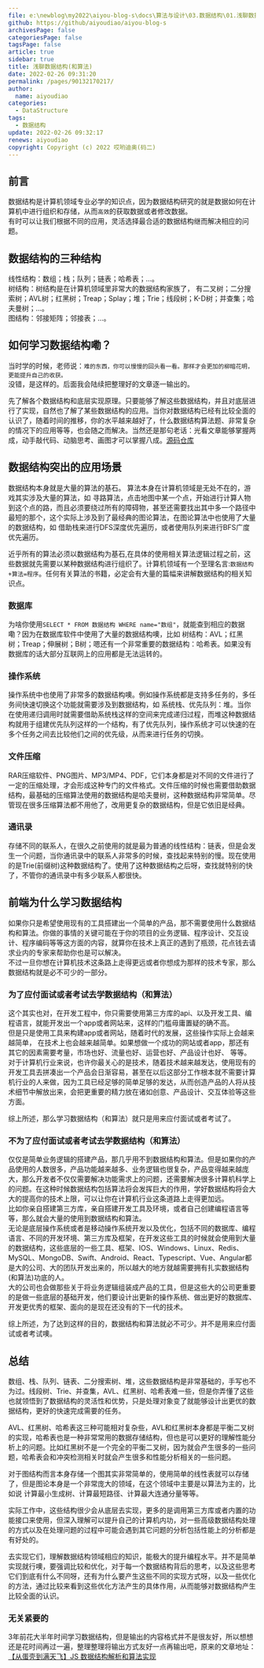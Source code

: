 ```yaml
---
file: e:\newblog\my2022\aiyou-blog-s\docs\算法与设计\03.数据结构\01.浅聊数据结构(和算法).md
github: https://github/aiyoudiao/aiyou-blog-s
archivesPage: false
categoriesPage: false
tagsPage: false
article: true
sidebar: true
title: 浅聊数据结构(和算法)
date: 2022-02-26 09:31:20
permalink: /pages/90132170217/
author: 
  name: aiyoudiao
categories: 
  - DataStructure
tags: 
  - 数据结构
update: 2022-02-26 09:32:17
renews: aiyoudiao
copyright: Copyright (c) 2022 哎哟迪奥(码二)
---
```


## 前言

数据结构是计算机领域专业必学的知识点，因为数据结构研究的就是数据如何在计算机中进行组织和存储，从而`高效`的获取数据或者修改数据。  
有时可以让我们根据不同的应用，灵活选择最合适的数据结构继而解决相应的问题。

## 数据结构的三种结构

线性结构：数组；栈；队列；链表；哈希表；...。  
树结构：树结构是在计算机领域里非常大的数据结构家族了， 有二叉树；二分搜索树；AVL树；红黑树；Treap；Splay；堆；Trie；线段树；K-D树；并查集；哈夫曼树；...。  
图结构：邻接矩阵；邻接表；...。  

<!-- more -->

## 如何学习数据结构嘞？

当时学的时候，老师说：`难的东西，你可以慢慢的回头看一看。那样才会更加的柳暗花明，更能提升自己的收获。`  
没错，是这样的。后面我会陆续把整理好的文章逐一输出的。

先了解各个数据结构和底层实现原理。只要能够了解这些数据结构，并且对底层进行了实现，自然也了解了某些数据结构的应用。当你对数据结构已经有比较全面的认识了，随着时间的推移，你的水平越来越好了，什么数据结构算法题、非常复杂的情况下的应用等等，也会随之而解决。当然还是那句老话：光看文章能够掌握两成，动手敲代码、动脑思考、画图才可以掌握八成。[源码仓库](https://link.juejin.cn/?target=https%3A%2F%2Fgithub.com%2Faiyoudiao%2FMaoDataStructures)

## 数据结构突出的应用场景

数据结构本身就是大量的算法的基石。 算法本身在计算机领域是无处不在的，游戏其实涉及大量的算法，如 寻路算法，点击地图中某一个点，开始进行计算人物到这个点的路，而且必须要绕过所有的障碍物，甚至还需要找出其中多一个路径中最短的那个，这个实际上涉及到了最经典的图论算法，在图论算法中也使用了大量的数据结构，如 借助栈来进行DFS深度优先遍历，或者使用队列来进行BFS广度优先遍历。

近乎所有的算法必须以数据结构为基石,在具体的使用相关算法逻辑过程之前，这些数据就先需要以某种数据结构进行组织了。计算机领域有一个至理名言:`数据结构+算法=程序`。任何有关算法的书籍，必定会有大量的篇幅来讲解数据结构的相关知识点。


### 数据库

为啥你使用`SELECT * FROM 数据结构 WHERE name="数组"`，就能查到相应的数据嘞？因为在数据库软件中使用了大量的数据结构噢，比如 树结构：AVL；红黑树；Treap；伸展树；B树；嗯还有一个非常重要的数据结构：哈希表。如果没有数据库的话大部分互联网上的应用都是无法运转的。

### 操作系统

操作系统中也使用了非常多的数据结构噢。例如操作系统都是支持多任务的，多任务间快速切换这个功能就需要涉及到数据结构，如 系统栈、优先队列：堆。当你在使用递归调用时就需要借助系统栈这样的空间来完成递归过程，而堆这种数据结构就用于组建优先队列这样的一个结构，有了优先队列，操作系统才可以快速的在多个任务之间去比较他们之间的优先级，从而来进行任务的切换。

### 文件压缩

RAR压缩软件、PNG图片、MP3/MP4、PDF，它们本身都是对不同的文件进行了一定的压缩处理，才会形成这种专门的文件格式。文件压缩的时候也需要借助数据结构，最基础的压缩算法使用的数据结构是哈夫曼树，这种数据结构非常简单。尽管现在很多压缩算法都不用他了，改用更复杂的数据结构，但是它依旧是经典。

### 通讯录

存储不同的联系人，在很久之前使用的就是最为普通的线性结构：链表，但是会发生一个问题，当你通讯录中的联系人非常多的时候，查找起来特别的慢。现在使用的是Trie(前缀树)这种数据结构了。使用了这种数据结构之后呀，查找就特别的快了，不管你的通讯录中有多少联系人都很快。


## 前端为什么学习数据结构

如果你只是希望使用现有的工具搭建出一个简单的产品，那不需要使用什么数据结构和算法。你做的事情的关键可能在于你的项目的业务逻辑、程序设计、交互设计、程序编码等等这方面的内容，就算你在技术上真正的遇到了瓶颈，花点钱去请求业内的专家来帮助你也是可以解决。  
不过一旦你想在计算机技术这条路上走得更远或者你想成为那样的技术专家，那么数据结构就是必不可少的一部分。


### 为了应付面试或者考试去学数据结构（和算法）

这个其实也对，在开发工程中，你只需要使用第三方库的api、以及开发工具、编程语言，就能开发出一个app或者网站来，这样的门槛毋庸置疑的确不高。  
但是只是使用工具来构建app或者网站，随着时代的发展，这些操作实际上会越来越简单， 在技术上也会越来越简单。如果想做一个成功的网站或者app，那还有其它的因素需要考量，市场也好、流量也好、运营也好、产品设计也好、 等等。  
对于计算机行业来说，也许你最关心的是技术，随着技术越来越发达，使用现有的开发工具去拼凑出一个产品会日渐容易，甚至在以后这部分工作根本就不需要计算机行业的人来做，因为工具已经足够的简单足够的发达，从而创造产品的人将从技术细节中解放出来，会把更重要的精力放在诸如创意、产品设计、交互体验等这些方面。

综上所述，那么学习数据结构（和算法）就只是用来应付面试或者考试了。


### 不为了应付面试或者考试去学数据结构（和算法）

仅仅是简单业务逻辑的搭建产品，那几乎用不到数据结构和算法。但是如果你的产品使用的人数很多，产品功能越来越多、业务逻辑也很复杂，产品变得越来越庞大，那么开发者不仅仅需要解决功能需求上的问题，还需要解决很多计算机科学上的问题。在这种时候数据结构包括算法将会发挥巨大的作用，学好数据结构将会大大的提高你的技术上限，可以让你在计算机行业这条道路上走得更加远。  
比如你亲自搭建第三方库，亲自搭建开发工具及环境，或者自己创建编程语言等等，那么就会大量的使用到数据结构和算法。  
无论是底层操作系统或者是移动操作系统开发以及优化，包括不同的数据库、编程语言、不同的开发环境、第三方库及框架，在开发这些工具的时候就会使用到大量的数据结构，这些底层的一些工具、框架、IOS、Windows、Linux、Redis、MySQL、MongoDB、Swift、Android、React、Typescript、Vue、Angular都是大的公司、大的团队开发出来的，所以越大的地方就越需要拥有扎实数据结构(和算法)功底的人。   
大的公司也会做那些关于将业务逻辑组装成产品的工具，但是这些大的公司更重要的是做一些底层的基础开发，他们要设计出更新的操作系统、做出更好的数据库、开发更优秀的框架、面向的是现在还没有的下一代的技术。

综上所述，为了达到这样的目的，数据结构和算法就必不可少。并不是用来应付面试或者考试噢。


## 总结

数组、栈、队列、链表、二分搜索树、堆，这些数据结构是非常基础的，手写也不为过。线段树、Trie、并查集，AVL、红黑树、哈希表难一些，但是你弄懂了这些也就领悟到了数据结构的灵活性和优势，只是处理对象变了就能够设计出更优的数据结构，更好的快速完成需要的任务。

AVL、红黑树、哈希表这三种可能相对复杂些，AVL和红黑树本身都是平衡二叉树的实现，哈希表也是一种非常常用的数据存储结构，但也是可以更好的理解性能分析上的问题。比如红黑树不是一个完全的平衡二叉树，因为就会产生很多的一些问题，哈希表会和冲突检测相关时就会产生很多和性能分析相关的一些问题。

对于图结构而言本身存储一个图其实非常简单的，使用简单的线性表就可以存储了，但是图论本身是一个非常庞大的领域，在这个领域中主要是以算法为主的，比如说 计算最小生成树、计算最短路径、计算最大连通分量等等。

实际工作中，这些结构很少会从底层去实现，更多的是调用第三方库或者内置的功能接口来使用，但深入理解可以提升自己的计算机内功，对一些高级数据结构处理的方式以及在处理问题的过程中可能会遇到其它问题的分析包括性能上的分析都是有好处的。

去实现它们，理解数据结构领域相应的知识，能极大的提升编程水平。并不是简单实现就行噢，要强调比较和优化，对于每一个数据结构背后的思考，以及这些思考它们到底有什么不同呀，还有为什么要产生这些不同的实现方式呀，以及一些优化的方法，通过比较来看到这些优化方法产生的具体作用，从而能够对数据结构产生比较全面的认识。

### 无关紧要的

3年前花大半年时间学习数据结构，但是输出的内容格式并不是很友好，所以想想还是花时间再过一遍，整理整理将输出方式友好一点再输出吧，原来的文章地址：[【从蛋壳到满天飞】JS 数据结构解析和算法实现](https://juejin.cn/user/3650034335484093/posts)